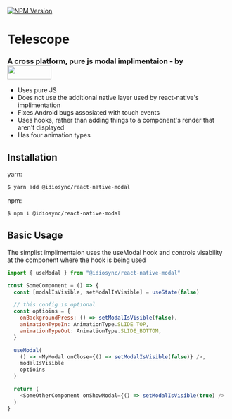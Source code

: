 [![NPM Version][npm-image]][npm-url]

# Telescope

<h3>A cross platform, pure js modal implimentaion - by  <a href="https://www.npmjs.com/~idiosync"><img width="100px" height="31px" valign="middle" src="https://storage.googleapis.com/idiosync-web-images/telescope/idiosync_very_small.png"></a></h3>

- Uses pure JS
- Does not use the additional native layer used by react-native's implimentation
- Fixes Android bugs assosiated with touch events
- Uses hooks, rather than adding things to a component's render that aren't displayed
- Has four animation types

## Installation

yarn:

```bash
$ yarn add @idiosync/react-native-modal
```

npm:

```bash
$ npm i @idiosync/react-native-modal
```

## Basic Usage

The simplist implimentaion uses the useModal hook and controls visability
at the component where the hook is being used

```js
import { useModal } from "@idiosync/react-native-modal"

const SomeComponent = () => {
  const [modalIsVisible, setModalIsVisible] = useState(false)

  // this config is optional
  const optioins = {
    onBackgroundPress: () => setModalIsVisible(false),
    animationTypeIn: AnimationType.SLIDE_TOP,
    animationTypeOut: AnimationType.SLIDE_BOTTOM,
  }

  useModal(
    () => <MyModal onClose={() => setModalIsVisible(false)} />,
    modalIsVisible
    optioins
  )

  return (
    <SomeOtherComponent onShowModal={() => setModalIsVisible(true) />
  )
}
```

[npm-image]: https://img.shields.io/npm/v/@idiosync/react-native-modal
[npm-url]: https://www.npmjs.com/package/@idiosync/react-native-modal
